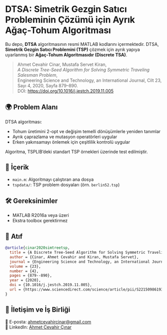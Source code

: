 # DTSA: Simetrik Gezgin Satıcı Probleminin Çözümü için Ayrık Ağaç-Tohum Algoritması

Bu depo, **DTSA** algoritmasının resmi MATLAB kodlarını içermektedir. DTSA, **Simetrik Gezgin Satıcı Problemini (TSP)** çözmek için ayrık yapıya uyarlanmış bir **Ağaç-Tohum Algoritmasıdır (Discrete TSA)**.

> Ahmet Cevahir Cinar, Mustafa Servet Kiran,  
> *A Discrete Tree-Seed Algorithm for Solving Symmetric Traveling Salesman Problem*,  
> Engineering Science and Technology, an International Journal, Cilt 23, Sayı 4, 2020, Sayfa 879–890.  
> DOI: https://doi.org/10.1016/j.jestch.2019.11.005

## 🌍 Problem Alanı

DTSA algoritması:
- Tohum üretimini 2-opt ve değişim temelli dönüşümlerle yeniden tanımlar
- Ayrık çaprazlama ve mutasyon operatörleri uygular
- Erken yakınsamayı önlemek için çeşitlilik kontrolü uygular

Algoritma, TSPLIB’deki standart TSP örnekleri üzerinde test edilmiştir.

## 📁 İçerik

- `main.m`: Algoritmayı çalıştıran ana dosya
- `tspdata/`: TSP problem dosyaları (örn. `berlin52.tsp`)

## 🛠 Gereksinimler

- MATLAB R2016a veya üzeri
- Ekstra toolbox gerektirmez

## 📌 Atıf

```bibtex
@article{cinar2020simtreetsp,
  title = {A Discrete Tree-Seed Algorithm for Solving Symmetric Traveling Salesman Problem},
  author = {Cinar, Ahmet Cevahir and Kiran, Mustafa Servet},
  journal = {Engineering Science and Technology, an International Journal},
  volume = {23},
  number = {4},
  pages = {879--890},
  year = {2020},
  doi = {10.1016/j.jestch.2019.11.005},
  url = {https://www.sciencedirect.com/science/article/pii/S2215098619313527}
}
```

## 🤝 İletişim ve İş Birliği

📧 E-posta: [ahmetcevahircinar@gmail.com](mailto:ahmetcevahircinar@gmail.com)  
🔗 LinkedIn: [Ahmet Cevahir Çınar](https://www.linkedin.com/in/ahmet-cevahir-cinar/)
